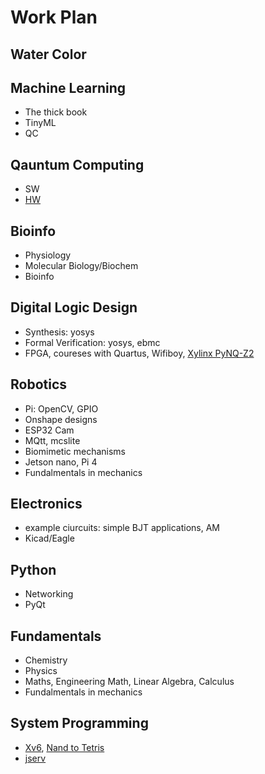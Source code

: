 # Work Plan

## Water Color

## Machine Learning

* The thick book
* TinyML
* QC

## Qauntum Computing

* SW
* [HW](https://youtube.com/channel/UCrK2BbGnhPrx6tUf1hgfkvg)

## Bioinfo

* Physiology
* Molecular Biology/Biochem
* Bioinfo

## Digital Logic Design

* Synthesis: yosys
* Formal Verification: yosys, ebmc
* FPGA, coureses with Quartus, Wifiboy, [Xylinx PyNQ-Z2](https://youtu.be/RGqStx-Ml7U)

## Robotics

* Pi: OpenCV, GPIO
* Onshape designs
* ESP32 Cam
* MQtt, mcslite
* Biomimetic mechanisms
* Jetson nano, Pi 4
* Fundalmentals in mechanics

## Electronics

* example ciurcuits: simple BJT applications, AM
* Kicad/Eagle

## Python

* Networking
* PyQt

## Fundamentals

* Chemistry
* Physics
* Maths, Engineering Math, Linear Algebra, Calculus
* Fundalmentals in mechanics

## System Programming

* [Xv6](https://www.facebook.com/groups/programmerMagazine/permalink/4672041946145818/), [Nand to Tetris](https://www.nand2tetris.org/software)
* [jserv](https://hackmd.io/@sysprog/linux2021-summer/https%3A%2F%2Fhackmd.io%2F%40sysprog%2FSyM7Y6e6u)
